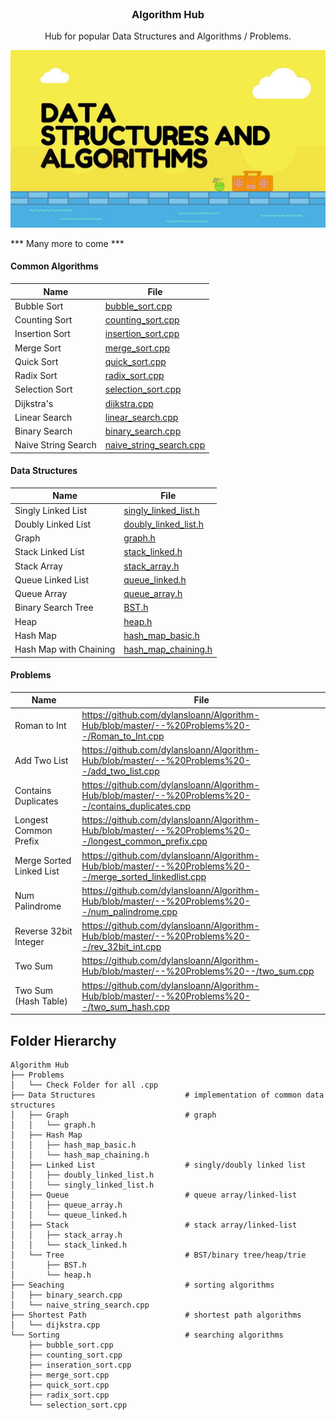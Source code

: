 <br />
<p align="center">
  <a href="https://github.com/dylansloann/Maze-Gen-Solver">
  </a>

  <h3 align="center">Algorithm Hub</h3>

  <p align="center">
     Hub for popular Data Structures and Algorithms / Problems.

![Header][header-screenshot]

*** Many more to come ***

#### Common Algorithms
| Name | File |
|------|------|
|Bubble Sort|[bubble_sort.cpp](https://github.com/dylansloann/Algorithm-Hub/blob/master/Sorting/bubble_sort.cpp)|
|Counting Sort|[counting_sort.cpp](https://github.com/dylansloann/Algorithm-Hub/blob/master/Sorting/counting_sort.cpp)|
|Insertion Sort|[insertion_sort.cpp](https://github.com/dylansloann/Algorithm-Hub/blob/master/Sorting/insertion_sort.cpp)|
|Merge Sort|[merge_sort.cpp](https://github.com/dylansloann/Algorithm-Hub/blob/master/Sorting/merge_sort.cpp)|
|Quick Sort|[quick_sort.cpp](https://github.com/dylansloann/Algorithm-Hub/blob/master/Sorting/quick_sort.cpp)|
|Radix Sort|[radix_sort.cpp](https://github.com/dylansloann/Algorithm-Hub/blob/master/Sorting/radix_sort.cpp)|
|Selection Sort|[selection_sort.cpp](https://github.com/dylansloann/Algorithm-Hub/blob/master/Sorting/selection_sort.cpp)|
|Dijkstra's|[dijkstra.cpp](https://github.com/dylansloann/Algorithm-Hub/blob/master/Shortest%20Path/WIP_dijkstra.cpp)|
|Linear Search|[linear_search.cpp](https://github.com/dylansloann/Algorithm-Hub/blob/master/Searching/linear_search.cpp)|
|Binary Search|[binary_search.cpp](https://github.com/dylansloann/Algorithm-Hub/blob/master/Searching/binary_search.cpp)|
|Naive String Search|[naive_string_search.cpp](https://github.com/dylansloann/Algorithm-Hub/blob/master/Searching/naive_string_search.cpp)|


#### Data Structures
| Name | File |
|------|------|
|Singly Linked List|[singly_linked_list.h](https://github.com/dylansloann/Algorithm-Hub/blob/master/Data%20Structures/Linked%20List/singly_linked_list.h)|
|Doubly Linked List|[doubly_linked_list.h](https://github.com/dylansloann/Algorithm-Hub/blob/master/Data%20Structures/Linked%20List/doubly_linked_list.h)|
|Graph|[graph.h](https://github.com/dylansloann/Algorithm-Hub/blob/master/Data%20Structures/Graph/WIP_graph.h)|
|Stack Linked List|[stack_linked.h](https://github.com/dylansloann/Algorithm-Hub/blob/master/Data%20Structures/Stack/stack_linked.h)|
|Stack Array|[stack_array.h](https://github.com/dylansloann/Algorithm-Hub/blob/master/Data%20Structures/Stack/stack_array.h)|
|Queue Linked List|[queue_linked.h](https://github.com/dylansloann/Algorithm-Hub/blob/master/Data%20Structures/Queue/queue_linked.h)|
|Queue Array|[queue_array.h](https://github.com/dylansloann/Algorithm-Hub/blob/master/Data%20Structures/Queue/queue_array.h)|
|Binary Search Tree|[BST.h](https://github.com/dylansloann/Algorithm-Hub/blob/master/Data%20Structures/Tree/BST.h)|
|Heap|[heap.h](https://github.com/dylansloann/Algorithm-Hub/blob/master/Data%20Structures/Tree/WIP_heap.h)|
|Hash Map|[hash_map_basic.h](https://github.com/dylansloann/Algorithm-Hub/blob/master/Data%20Structures/Hash%20Table/hash_table.h)|
|Hash Map with Chaining|[hash_map_chaining.h](https://github.com/dylansloann/Algorithm-Hub/blob/master/Data%20Structures/Hash%20Table/hash_table.h)|

#### Problems
| Name | File |
|------|------|
|Roman to Int|https://github.com/dylansloann/Algorithm-Hub/blob/master/--%20Problems%20--/Roman_to_Int.cpp|
|Add Two List|https://github.com/dylansloann/Algorithm-Hub/blob/master/--%20Problems%20--/add_two_list.cpp|
|Contains Duplicates|https://github.com/dylansloann/Algorithm-Hub/blob/master/--%20Problems%20--/contains_duplicates.cpp|
|Longest Common Prefix|https://github.com/dylansloann/Algorithm-Hub/blob/master/--%20Problems%20--/longest_common_prefix.cpp|
|Merge Sorted Linked List|https://github.com/dylansloann/Algorithm-Hub/blob/master/--%20Problems%20--/merge_sorted_linkedlist.cpp|
|Num Palindrome|https://github.com/dylansloann/Algorithm-Hub/blob/master/--%20Problems%20--/num_palindrome.cpp|
|Reverse 32bit Integer|https://github.com/dylansloann/Algorithm-Hub/blob/master/--%20Problems%20--/rev_32bit_int.cpp|
|Two Sum|https://github.com/dylansloann/Algorithm-Hub/blob/master/--%20Problems%20--/two_sum.cpp|
|Two Sum (Hash Table)|https://github.com/dylansloann/Algorithm-Hub/blob/master/--%20Problems%20--/two_sum_hash.cpp|


## Folder Hierarchy
```
Algorithm Hub
├── Problems
│   └── Check Folder for all .cpp
├── Data Structures                    # implementation of common data structures
│   ├── Graph                          # graph
│   │   └── graph.h
│   ├── Hash Map
│   │   ├── hash_map_basic.h
│   │   └── hash_map_chaining.h
│   ├── Linked List                    # singly/doubly linked list
│   │   ├── doubly_linked_list.h
│   │   └── singly_linked_list.h
│   ├── Queue                          # queue array/linked-list
│   │   ├── queue_array.h
│   │   └── queue_linked.h
│   ├── Stack                          # stack array/linked-list
│   │   ├── stack_array.h
│   │   └── stack_linked.h
│   └── Tree                           # BST/binary tree/heap/trie
│       ├── BST.h
│       └── heap.h
├── Seaching                           # sorting algorithms
│   ├── binary_search.cpp
│   └── naive_string_search.cpp
├── Shortest Path                      # shortest path algorithms
│   └── dijkstra.cpp
└── Sorting                            # searching algorithms
    ├── bubble_sort.cpp
    ├── counting_sort.cpp
    ├── inseration_sort.cpp
    ├── merge_sort.cpp
    ├── quick_sort.cpp
    ├── radix_sort.cpp
    └── selection_sort.cpp
```

[header-screenshot]: header.jpg